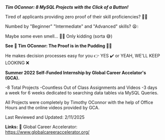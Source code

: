 ***Tim OConnor: 8 MySQL Projects with the Click of a Button!***

Tired of applicants providing zero proof of their skill proficiencies? 💢😠

Numbed by "Beginner" "Intermediate" and "Advanced" skills? 😫💧

Maybe some even smell... 👃🤢 Only kidding (sorta 😅)

**See 👀 Tim OConnor: The Proof is in the Pudding 🍮🧾**

He makes decision processes easy for you 👉  YES ✔️ or YEAH, WE'LL KEEP LOOKING ❌

**Summer 2022 Self-Funded Internship by Global Career Accelator's (GCA).**

-8 Total Projects
-Countless Out of Class Assignments and Videos
-3 days a week for 6 weeks dedicated to searching data tables via MySQL Queries. 

All Projects were completely by Timothy OConnor with the help of Office Hours and the online videos provided by GCA.

Last Reviewed and Updated: 2/11/2025

**Links:**
🚀 Global Career Accelerator: https://www.globalcareeraccelerator.org/

